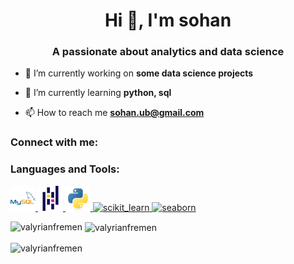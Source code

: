 <h1 align="center">Hi 👋, I'm sohan</h1>
<h3 align="center">A passionate about analytics and data science</h3>

- 🔭 I’m currently working on **some data science projects**

- 🌱 I’m currently learning **python, sql**

- 📫 How to reach me **sohan.ub@gmail.com**

<h3 align="left">Connect with me:</h3>
<p align="left">
</p>

<h3 align="left">Languages and Tools:</h3>
<p align="left"> <a href="https://www.mysql.com/" target="_blank" rel="noreferrer"> <img src="https://raw.githubusercontent.com/devicons/devicon/master/icons/mysql/mysql-original-wordmark.svg" alt="mysql" width="40" height="40"/> </a> <a href="https://pandas.pydata.org/" target="_blank" rel="noreferrer"> <img src="https://raw.githubusercontent.com/devicons/devicon/2ae2a900d2f041da66e950e4d48052658d850630/icons/pandas/pandas-original.svg" alt="pandas" width="40" height="40"/> </a> <a href="https://www.python.org" target="_blank" rel="noreferrer"> <img src="https://raw.githubusercontent.com/devicons/devicon/master/icons/python/python-original.svg" alt="python" width="40" height="40"/> </a> <a href="https://scikit-learn.org/" target="_blank" rel="noreferrer"> <img src="https://upload.wikimedia.org/wikipedia/commons/0/05/Scikit_learn_logo_small.svg" alt="scikit_learn" width="40" height="40"/> </a> <a href="https://seaborn.pydata.org/" target="_blank" rel="noreferrer"> <img src="https://seaborn.pydata.org/_images/logo-mark-lightbg.svg" alt="seaborn" width="40" height="40"/> </a> </p>

<p><img align="left" src="https://github-readme-stats.vercel.app/api/top-langs?username=valyrianfremen&show_icons=true&locale=en&layout=compact" alt="valyrianfremen" /></p>

<p>&nbsp;<img align="center" src="https://github-readme-stats.vercel.app/api?username=valyrianfremen&show_icons=true&locale=en" alt="valyrianfremen" /></p>

<p><img align="center" src="https://github-readme-streak-stats.herokuapp.com/?user=valyrianfremen&" alt="valyrianfremen" /></p>
